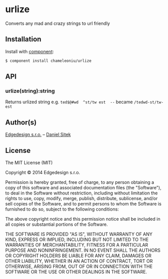 
# urlize

Converts any mad and crazy strings to url friendly


## Installation

Install with [component](http://github.com/component/component):

```bash
$ component install chameleoniu/urlize
```

## API

### urlize(string):string

Returns urlized string e.g. `ted$@#wd  ^st/tw est  --` became `/tedwd-st/tw-est`


## Author(s)

[Edgedesign s.r.o.](http://www.edgedesing.cz) – [Daniel Sitek](https://github.com/danielsitek)


## License

The MIT License (MIT)

Copyright © 2014 Edgedesign s.r.o.

Permission is hereby granted, free of charge, to any person obtaining a copy
of this software and associated documentation files (the "Software"), to deal
in the Software without restriction, including without limitation the rights
to use, copy, modify, merge, publish, distribute, sublicense, and/or sell
copies of the Software, and to permit persons to whom the Software is
furnished to do so, subject to the following conditions:

The above copyright notice and this permission notice shall be included in
all copies or substantial portions of the Software.

THE SOFTWARE IS PROVIDED "AS IS", WITHOUT WARRANTY OF ANY KIND, EXPRESS OR
IMPLIED, INCLUDING BUT NOT LIMITED TO THE WARRANTIES OF MERCHANTABILITY,
FITNESS FOR A PARTICULAR PURPOSE AND NONINFRINGEMENT. IN NO EVENT SHALL THE
AUTHORS OR COPYRIGHT HOLDERS BE LIABLE FOR ANY CLAIM, DAMAGES OR OTHER
LIABILITY, WHETHER IN AN ACTION OF CONTRACT, TORT OR OTHERWISE, ARISING FROM,
OUT OF OR IN CONNECTION WITH THE SOFTWARE OR THE USE OR OTHER DEALINGS IN
THE SOFTWARE.